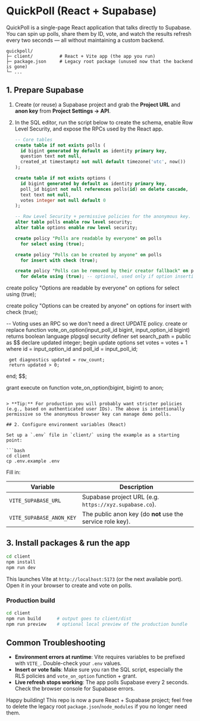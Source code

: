 # QuickPoll (React + Supabase)

QuickPoll is a single-page React application that talks directly to Supabase. You can spin up polls, share them by ID, vote, and watch the results refresh every two seconds — all without maintaining a custom backend.

```
quickpoll/
├─ client/          # React + Vite app (the app you run)
├─ package.json     # Legacy root package (unused now that the backend is gone)
└─ ...
```

## 1. Prepare Supabase

1. Create (or reuse) a Supabase project and grab the **Project URL** and **anon key** from **Project Settings → API**.
2. In the SQL editor, run the script below to create the schema, enable Row Level Security, and expose the RPCs used by the React app.

   ```sql
   -- Core tables
   create table if not exists polls (
     id bigint generated by default as identity primary key,
     question text not null,
     created_at timestamptz not null default timezone('utc', now())
   );

   create table if not exists options (
     id bigint generated by default as identity primary key,
     poll_id bigint not null references polls(id) on delete cascade,
     text text not null,
     votes integer not null default 0
   );

   -- Row Level Security + permissive policies for the anonymous key.
   alter table polls enable row level security;
   alter table options enable row level security;

   create policy "Polls are readable by everyone" on polls
     for select using (true);

   create policy "Polls can be created by anyone" on polls
     for insert with check (true);

   create policy "Polls can be removed by their creator fallback" on polls
     for delete using (true); -- optional, used only if option insertion fails

  create policy "Options are readable by everyone" on options
     for select using (true);

   create policy "Options can be created by anyone" on options
     for insert with check (true);

   -- Voting uses an RPC so we don't need a direct UPDATE policy.
   create or replace function vote_on_option(input_poll_id bigint, input_option_id bigint)
   returns boolean
   language plpgsql
   security definer
   set search_path = public
   as $$
   declare
     updated integer;
   begin
     update options
     set votes = votes + 1
     where id = input_option_id and poll_id = input_poll_id;

     get diagnostics updated = row_count;
     return updated > 0;
   end;
   $$;

   grant execute on function vote_on_option(bigint, bigint) to anon;
   ```

   > **Tip:** For production you will probably want stricter policies (e.g., based on authenticated user IDs). The above is intentionally permissive so the anonymous browser key can manage demo polls.

## 2. Configure environment variables (React)

Set up a `.env` file in `client/` using the example as a starting point:

```bash
cd client
cp .env.example .env
```

Fill in:

| Variable                  | Description                                               |
| ------------------------ | --------------------------------------------------------- |
| `VITE_SUPABASE_URL`      | Supabase project URL (e.g. `https://xyz.supabase.co`).    |
| `VITE_SUPABASE_ANON_KEY` | The public anon key (do **not** use the service role key). |

## 3. Install packages & run the app

```bash
cd client
npm install
npm run dev
```

This launches Vite at `http://localhost:5173` (or the next available port). Open it in your browser to create and vote on polls.

### Production build

```bash
cd client
npm run build      # output goes to client/dist
npm run preview    # optional local preview of the production bundle
```

## Common Troubleshooting

- **Environment errors at runtime**: Vite requires variables to be prefixed with `VITE_`. Double-check your `.env` values.
- **Insert or vote fails**: Make sure you ran the SQL script, especially the RLS policies and `vote_on_option` function + grant.
- **Live refresh stops working**: The app polls Supabase every 2 seconds. Check the browser console for Supabase errors.

Happy building! This repo is now a pure React + Supabase project; feel free to delete the legacy root `package.json`/`node_modules` if you no longer need them.

